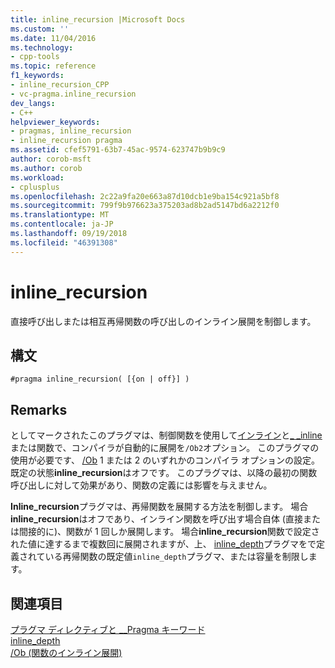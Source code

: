 ```yaml
---
title: inline_recursion |Microsoft Docs
ms.custom: ''
ms.date: 11/04/2016
ms.technology:
- cpp-tools
ms.topic: reference
f1_keywords:
- inline_recursion_CPP
- vc-pragma.inline_recursion
dev_langs:
- C++
helpviewer_keywords:
- pragmas, inline_recursion
- inline_recursion pragma
ms.assetid: cfef5791-63b7-45ac-9574-623747b9b9c9
author: corob-msft
ms.author: corob
ms.workload:
- cplusplus
ms.openlocfilehash: 2c22a9fa20e663a87d10dcb1e9ba154c921a5bf8
ms.sourcegitcommit: 799f9b976623a375203ad8b2ad5147bd6a2212f0
ms.translationtype: MT
ms.contentlocale: ja-JP
ms.lasthandoff: 09/19/2018
ms.locfileid: "46391308"
---
```

# <a name="inlinerecursion"></a>inline_recursion
直接呼び出しまたは相互再帰関数の呼び出しのインライン展開を制御します。  
  
## <a name="syntax"></a>構文  
  
```  
#pragma inline_recursion( [{on | off}] )  
```  
  
## <a name="remarks"></a>Remarks  
 
としてマークされたこのプラグマは、制御関数を使用して[インライン](../cpp/inline-functions-cpp.md)と[_ _inline](../cpp/inline-functions-cpp.md)または関数で、コンパイラが自動的に展開を`/Ob2`オプション。 このプラグマの使用が必要です、 [/Ob](../build/reference/ob-inline-function-expansion.md) 1 または 2 のいずれかのコンパイラ オプションの設定。 既定の状態**inline_recursion**はオフです。 このプラグマは、以降の最初の関数呼び出しに対して効果があり、関数の定義には影響を与えません。  
  
**Inline_recursion**プラグマは、再帰関数を展開する方法を制御します。 場合**inline_recursion**はオフであり、インライン関数を呼び出す場合自体 (直接または間接的に)、関数が 1 回しか展開します。 場合**inline_recursion**関数で設定された値に達するまで複数回に展開されますが、上、 [inline_depth](../preprocessor/inline-depth.md)プラグマをで定義されている再帰関数の既定値`inline_depth`プラグマ、または容量を制限します。  
  
## <a name="see-also"></a>関連項目  
 
[プラグマ ディレクティブと __Pragma キーワード](../preprocessor/pragma-directives-and-the-pragma-keyword.md)<br/>
[inline_depth](../preprocessor/inline-depth.md)<br/>
[/Ob (関数のインライン展開)](../build/reference/ob-inline-function-expansion.md)